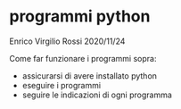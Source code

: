 # programmi python

Enrico Virgilio Rossi
2020/11/24

Come far funzionare i programmi sopra:
- assicurarsi di avere installato python
- eseguire i programmi
- seguire le indicazioni di ogni programma
